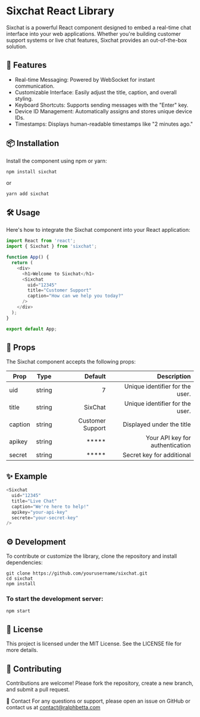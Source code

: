 # Sixchat React Library
Sixchat is a powerful React component designed to embed a real-time chat interface into your web applications. Whether you're building customer support systems or live chat features, Sixchat provides an out-of-the-box solution.

## 🚀 Features
 - Real-time Messaging: Powered by WebSocket for instant communication.
- Customizable Interface: Easily adjust the title, caption, and overall styling.
- Keyboard Shortcuts: Supports sending messages with the "Enter" key.
- Device ID Management: Automatically assigns and stores unique device IDs.
- Timestamps: Displays human-readable timestamps like "2 minutes ago."
## 📦 Installation
Install the component using npm or yarn:

```
npm install sixchat
```
or

```
yarn add sixchat
```
## 🛠️ Usage
Here's how to integrate the Sixchat component into your React application:

```javascript
import React from 'react';
import { Sixchat } from 'sixchat';

function App() {
  return (
    <div>
      <h1>Welcome to Sixchat</h1>
      <Sixchat 
        uid="12345" 
        title="Customer Support" 
        caption="How can we help you today?" 
      />
    </div>
  );
}

export default App;

```
## 🎨 Props
The Sixchat component accepts the following props:

| Prop        | Type           | Default  | Description  |
| ------------- |:-------------:| -----:|  -----:|
| uid     | string | 7 | Unique identifier for the user. |
| title     | string | SixChat | Unique identifier for the user. |
| caption     | string | Customer Support | Displayed under the title |
| apikey     | string | ***** | Your API key for authentication |
| secret     | string | ***** | Secret key for additional  |


## ✨ Example
```javascript
<Sixchat
  uid="12345"
  title="Live Chat"
  caption="We're here to help!"
  apikey="your-api-key"
  secrete="your-secret-key"
/>
```
## ⚙️ Development
To contribute or customize the library, clone the repository and install dependencies:

```
git clone https://github.com/yourusername/sixchat.git
cd sixchat
npm install
```

### To start the development server:

```
npm start
```

## 📝 License
This project is licensed under the MIT License. See the LICENSE file for more details.

## 🤝 Contributing
Contributions are welcome! Please fork the repository, create a new branch, and submit a pull request.

📧 Contact
For any questions or support, please open an issue on GitHub or contact us at contact@ralphbetta.com